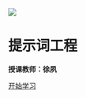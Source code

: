 





<img src="https://www.ncut.edu.cn/images/logo-dh.png"  />

# 提示词工程

**授课教师：徐夙** 

[开始学习](README)

